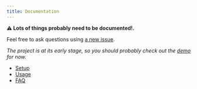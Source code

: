 ```yaml
---
title: Documentation
---
```


**⚠ Lots of things probably need to be documented!.**

Feel free to ask questions using [a new issue](https://github.com/MoOx/statinamic/issues/new).

_The project is at its early stage, so you should probably check out the
[demo](https://github.com/MoOx/statinamic/tree/master/demo) for now._

* [Setup](setup/)
* [Usage](usage/)
* [FAQ](faq/)
